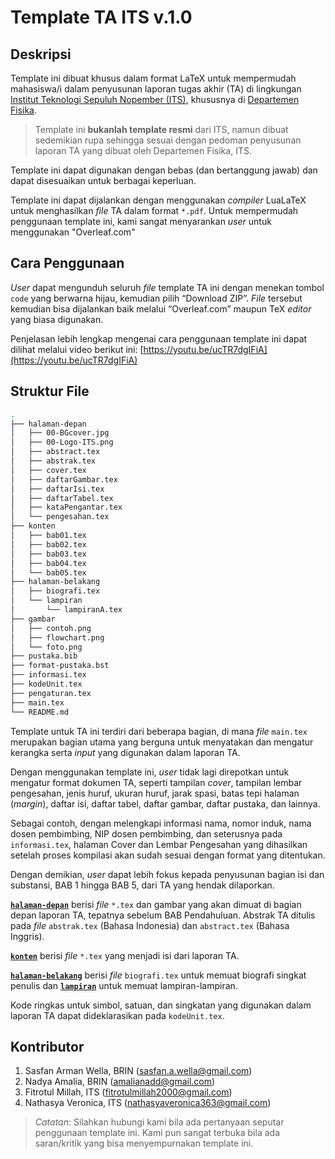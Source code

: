 # Template TA ITS v.1.0

## Deskripsi

Template ini dibuat khusus dalam format LaTeX untuk mempermudah mahasiswa/i 
dalam penyusunan laporan tugas akhir (TA) di lingkungan [Institut Teknologi
Sepuluh Nopember (ITS)](https://www.its.ac.id/), 
khususnya di [Departemen Fisika](https://www.its.ac.id/fisika/).

> Template ini **bukanlah template resmi** dari ITS, namun dibuat sedemikian rupa
sehingga sesuai dengan pedoman penyusunan laporan TA yang dibuat oleh
Departemen Fisika, ITS.

Template ini dapat digunakan dengan bebas (dan bertanggung jawab) dan dapat 
disesuaikan untuk berbagai keperluan.

Template ini dapat dijalankan dengan menggunakan *compiler* LuaLaTeX untuk 
menghasilkan *file* TA dalam format `*.pdf`. Untuk mempermudah penggunaan
template ini, kami sangat menyarankan *user* untuk menggunakan "Overleaf.com"

## Cara Penggunaan

*User* dapat mengunduh seluruh *file* template TA ini dengan menekan tombol
`code` yang berwarna hijau, kemudian pilih “Download ZIP”. *File* tersebut
kemudian bisa dijalankan baik melalui “Overleaf.com” maupun TeX *editor*
yang biasa digunakan.

Penjelasan lebih lengkap mengenai cara penggunaan template ini dapat dilihat
melalui video berikut ini: [https://youtu.be/ucTR7dgIFiA](https://youtu.be/ucTR7dgIFiA)

## Struktur File

```bash
.
├── halaman-depan             
│   ├── 00-BGcover.jpg
│   ├── 00-Logo-ITS.png
│   ├── abstract.tex
│   ├── abstrak.tex
│   ├── cover.tex
│   ├── daftarGambar.tex
│   ├── daftarIsi.tex
│   ├── daftarTabel.tex
│   ├── kataPengantar.tex
│   └── pengesahan.tex
├── konten
│   ├── bab01.tex
│   ├── bab02.tex
│   ├── bab03.tex
│   ├── bab04.tex
│   └── bab05.tex
├── halaman-belakang
│   ├── biografi.tex
│   └── lampiran
│       └── lampiranA.tex
├── gambar
│   ├── contoh.png
│   ├── flowchart.png
│   └── foto.png
├── pustaka.bib
├── format-pustaka.bst
├── informasi.tex              
├── kodeUnit.tex
├── pengaturan.tex
├── main.tex
└── README.md
```

Template untuk TA ini terdiri dari beberapa bagian, di mana *file* `main.tex`
merupakan bagian utama yang berguna untuk menyatakan dan mengatur kerangka
serta *input* yang digunakan dalam laporan TA. 

Dengan menggunakan template ini, *user* tidak lagi direpotkan untuk mengatur
format dokumen TA, seperti tampilan *cover*, tampilan lembar pengesahan,
jenis huruf, ukuran huruf, jarak spasi, batas tepi halaman (*margin*), daftar
isi, daftar tabel, daftar gambar, daftar pustaka, dan lainnya. 

Sebagai contoh, dengan melengkapi informasi nama, nomor induk, nama dosen pembimbing,
NIP dosen pembimbing, dan seterusnya pada `informasi.tex`, halaman Cover dan
Lembar Pengesahan yang dihasilkan setelah proses kompilasi akan sudah sesuai
dengan format yang ditentukan.

Dengan demikian, *user* dapat lebih fokus kepada penyusunan bagian isi dan
substansi, BAB 1 hingga BAB 5, dari TA yang hendak dilaporkan.

**[`halaman-depan`](./halaman-depan)** berisi *file* `*.tex` dan gambar yang
akan dimuat di bagian depan laporan TA, tepatnya sebelum BAB Pendahuluan.
Abstrak TA ditulis pada *file* `abstrak.tex` (Bahasa Indonesia) dan `abstract.tex`
(Bahasa Inggris).

**[`konten`](./konten)** berisi *file* `*.tex` yang menjadi isi dari laporan TA.

**[`halaman-belakang`](./halaman-belakang)** berisi *file* `biografi.tex` untuk
memuat biografi singkat penulis dan **[`lampiran`](./lampiran)** untuk memuat
lampiran-lampiran.

Kode ringkas untuk simbol, satuan, dan singkatan yang digunakan dalam laporan TA
dapat dideklarasikan pada `kodeUnit.tex`.

## Kontributor

1. Sasfan Arman Wella, BRIN (sasfan.a.wella@gmail.com) 
2. Nadya Amalia, BRIN (amalianadd@gmail.com) 
3. Fitrotul Millah, ITS (fitrotulmillah2000@gmail.com) 
4. Nathasya Veronica, ITS (nathasyaveronica363@gmail.com)

> *Catatan*:
> Silahkan hubungi kami bila ada pertanyaan seputar penggunaan template ini.
Kami pun sangat terbuka bila ada saran/kritik yang bisa menyempurnakan template ini.
